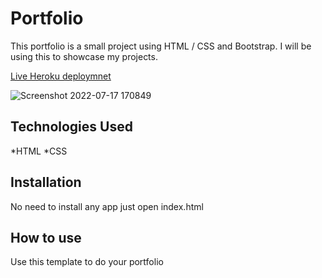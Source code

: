 # Portfolio
This portfolio is a small project using HTML / CSS and Bootstrap. I will be using this to showcase my projects.

[Live Heroku deploymnet](https://portfolio-malcolm.herokuapp.com/)


![Screenshot 2022-07-17 170849](https://user-images.githubusercontent.com/108040998/179426681-f584f584-57cd-4512-81dc-db47114a62cc.png)

## Technologies Used
*HTML
*CSS

## Installation
No need to install any app just open index.html

## How to use
Use this template to do your portfolio
